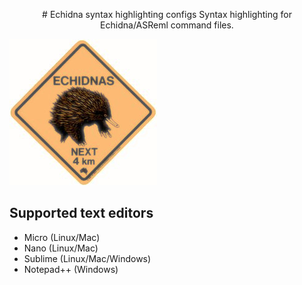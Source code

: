 <p align="center">
# Echidna syntax highlighting configs
Syntax highlighting for Echidna/ASReml command files.

![](https://github.com/ch728/echidna-highlight/raw/master/echidna.jpeg)

## Supported text editors 

* Micro (Linux/Mac)
* Nano  (Linux/Mac)
* Sublime (Linux/Mac/Windows)
* Notepad++ (Windows)
</p>

